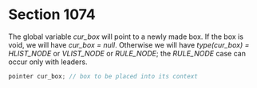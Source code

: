 # Section 1074

The global variable *cur_box* will point to a newly made box.
If the box is void, we will have *cur_box = null*.
Otherwise we will have *type(cur_box) = HLIST_NODE* or *VLIST_NODE* or *RULE_NODE*; the *RULE_NODE* case can occur only with leaders.

```c << Global variables >>+=
pointer cur_box; // box to be placed into its context
```
